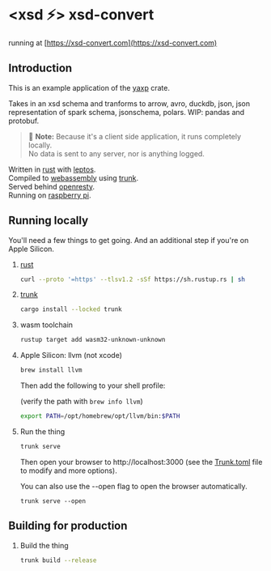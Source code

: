 # **<xsd ⚡> xsd-convert**

running at [https://xsd-convert.com](https://xsd-convert.com)

## Introduction
This is an example application of the [yaxp](https://github.com/opensourceworks-org/yaxp) crate.

Takes in an xsd schema and tranforms to arrow, avro, duckdb, json, json representation of spark schema, jsonschema, polars.  WIP: pandas and protobuf.


> 📌 **Note:** Because it's a client side application, it runs completely locally.  
> No data is sent to any server, nor is anything logged.


  Written in [rust](https://www.rust-lang.org/) with [leptos](https://leptos.dev).   
  Compiled to [webassembly](https://webassembly.org/) using [trunk](https://trunkrs.dev/).  
  Served behind [openresty](https://openresty.org/).  
  Running on [raspberry pi](https://www.raspberrypi.com/products/raspberry-pi-4-model-b/).


## Running locally
You'll need a few things to get going.  And an additional step if you're on Apple Silicon.

1. [rust](https://www.rust-lang.org/tools/install)
   
    ```bash
    curl --proto '=https' --tlsv1.2 -sSf https://sh.rustup.rs | sh
    ```
2. [trunk](https://trunkrs.dev/)
    
     ```bash
     cargo install --locked trunk
     ```
3. wasm toolchain 
    
    ```bash
    rustup target add wasm32-unknown-unknown
    ```
4. Apple Silicon: llvm (not xcode)
    
    ```bash
    brew install llvm
    ```
   Then add the following to your shell profile:

   (verify the path with `brew info llvm`)
   
   ```bash
   export PATH=/opt/homebrew/opt/llvm/bin:$PATH
   ```
   

5. Run the thing

    ```bash
    trunk serve
    ```
    Then open your browser to http://localhost:3000 (see the [Trunk.toml](Trunk.toml) file to modify and more options).  

   You can also use the --open flag to open the browser automatically.

   ```
   trunk serve --open
   ```
   
## Building for production
1. Build the thing

    ```bash
    trunk build --release
    ```